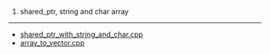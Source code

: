 

1. shared\_ptr, string and char array
---------------------------------
* [shared\_ptr\_with\_string\_and\_char.cpp](https://github.com/samuelololol/cpp_test/blob/master/shared_ptr_with_string_and_char.cpp)
* [array\_to\_vector.cpp](https://github.com/samuelololol/cpp_test/blob/master/src/array_to_vector.cpp)

